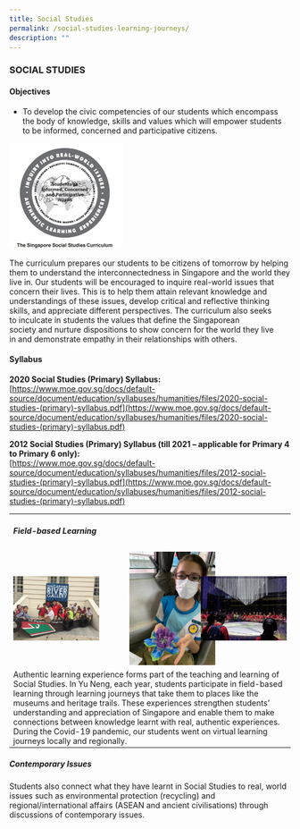 ```yaml
---
title: Social Studies
permalink: /social-studies-learning-journeys/
description: ""
---
```

### SOCIAL STUDIES

#### Objectives

*   To develop the civic competencies of our students which encompass the body of knowledge, skills and values which will empower students to be informed, concerned and participative citizens.

<img src="/images/The-singapore-social-studies-curriculum.jpg" style="width:40%"/>

The curriculum prepares our students to be citizens of tomorrow by helping them to understand the interconnectedness in Singapore and the world they live in. Our students will be encouraged to inquire real-world issues that concern their lives. This is to help them attain relevant knowledge and understandings of these issues, develop critical and reflective thinking skills, and appreciate different perspectives. The curriculum also seeks to inculcate in students the values that define the Singaporean society and nurture dispositions to show concern for the world they live in and demonstrate empathy in their relationships with others.

#### Syllabus

**2020 Social Studies (Primary) Syllabus:** <br>
[https://www.moe.gov.sg/docs/default-source/document/education/syllabuses/humanities/files/2020-social-studies-(primary)-syllabus.pdf](https://www.moe.gov.sg/docs/default-source/document/education/syllabuses/humanities/files/2020-social-studies-(primary)-syllabus.pdf)

**2012 Social Studies (Primary) Syllabus (till 2021 – applicable for Primary 4 to Primary 6 only):** <br>
[https://www.moe.gov.sg/docs/default-source/document/education/syllabuses/humanities/files/2012-social-studies-(primary)-syllabus.pdf](https://www.moe.gov.sg/docs/default-source/document/education/syllabuses/humanities/files/2012-social-studies-(primary)-syllabus.pdf)

<table>
	<tr>
		<td colspan="3">
			<h5> Field-based Learning </h5>
		</td>
	</tr>
	<tr>
		<td width="33%"><img src="/images/LJ1-Guided-Discovery-1024x768.jpg"/></td>
		<td width="33%"><img src="/images/1-228x300.png" style="padding:0px 40px 0px 40px"/></td>
		<td width="33%"><img src="/images/LJ3-Bicentennial-celebrations-1024x768.jpg"/></td>
	</tr>
	<tr>
		<td colspan="3">
			Authentic learning experience forms part of the teaching and learning of Social Studies. In Yu Neng, each year, students participate in field-based learning through learning journeys that take them to places like the museums and heritage trails. These experiences strengthen students’ understanding and appreciation of Singapore and enable them to make connections between knowledge learnt with real, authentic experiences. During the Covid-19 pandemic, our students went on virtual learning journeys locally and regionally.
		</td>
	</tr>
</table>

##### Contemporary Issues

Students also connect what they have learnt in Social Studies to real, world issues such as environmental protection (recycling) and regional/international affairs (ASEAN and ancient civilisations) through discussions of contemporary issues.